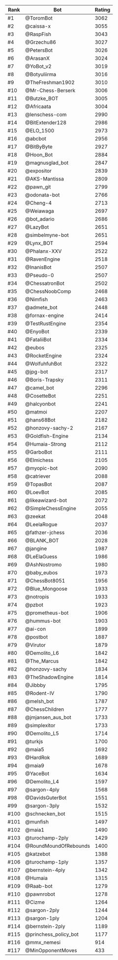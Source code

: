 Rank|Bot|Rating
---|---|---
#1|@ToromBot|3062
#2|@caissa-x|3055
#3|@RaspFish|3043
#4|@Grzechu86|3027
#5|@PetersBot|3026
#6|@ArasanX|3024
#7|@YoBot_v2|3019
#8|@Botyuliirma|3016
#9|@TheFreshman1902|3010
#10|@Mr-Chess-Berserk|3006
#11|@Butzke_BOT|3005
#12|@Africaata|3004
#13|@lenschess-com|2990
#14|@BitExtender128|2986
#15|@ELO_1500|2973
#16|@abcbot|2956
#17|@BitByByte|2927
#18|@Hoon_Bot|2884
#19|@magnusglad_bot|2847
#20|@expositor|2839
#21|@AKS-Mantissa|2809
#22|@pawn_git|2799
#23|@odonata-bot|2766
#24|@Cheng-4|2713
#25|@Weiawaga|2697
#26|@bot_adario|2686
#27|@LazyBot|2651
#28|@simbelmyne-bot|2651
#29|@Lynx_BOT|2594
#30|@Phalanx-XXV|2522
#31|@RavenEngine|2518
#32|@InanisBot|2507
#33|@Pseudo-0|2507
#34|@ChessatronBot|2502
#35|@ChessNoobComp|2468
#36|@Nimfish|2463
#37|@admete_bot|2448
#38|@fornax-engine|2414
#39|@TestRustEngine|2354
#40|@EnyoBot|2339
#41|@FataliiBot|2334
#42|@eubos|2325
#43|@RocketEngine|2324
#44|@WolfuhfuhBot|2322
#45|@jpg-bot|2317
#46|@Boris-Trapsky|2311
#47|@camel_bot|2296
#48|@CosetteBot|2251
#49|@halcyonbot|2241
#50|@matmoi|2207
#51|@hans68Bot|2182
#52|@honzovy-sachy-2|2167
#53|@Goldfish-Engine|2134
#54|@Humaia-Strong|2112
#55|@GarboBot|2111
#56|@Elmichess|2105
#57|@myopic-bot|2090
#58|@catriever|2088
#59|@TopasBot|2087
#60|@LoevBot|2085
#61|@likeawizard-bot|2072
#62|@SimpleChessEngine|2055
#63|@zeekat|2048
#64|@LeelaRogue|2037
#65|@fathzer-jchess|2036
#66|@BLANK_BOT|2028
#67|@jangine|1987
#68|@LeElaGuess|1986
#69|@AshNostromo|1980
#70|@baby_eubos|1973
#71|@ChessBot8051|1956
#72|@Blue_Mongoose|1933
#73|@notropis|1933
#74|@pzbot|1923
#75|@prometheus-bot|1906
#76|@hummus-bot|1903
#77|@ai-con|1899
#78|@postbot|1887
#79|@Virutor|1879
#80|@Demolito_L6|1842
#81|@The_Marcus|1842
#82|@honzovy-sachy|1834
#83|@TheShadowEngine|1814
#84|@Jibbby|1795
#85|@Rodent-IV|1790
#86|@melsh_bot|1787
#87|@ChessChildren|1777
#88|@jmjansen_aus_bot|1733
#89|@simplexitor|1733
#90|@Demolito_L5|1714
#91|@turkjs|1700
#92|@maia5|1692
#93|@HardRok|1689
#94|@maia9|1678
#95|@YaceBot|1634
#96|@Demolito_L4|1597
#97|@sargon-4ply|1568
#98|@DavidsGuterBot|1551
#99|@sargon-3ply|1532
#100|@schnecken_bot|1515
#101|@munfish|1497
#102|@maia1|1490
#103|@turochamp-2ply|1429
#104|@RoundMoundOfRebounds|1400
#105|@katzebot|1388
#106|@turochamp-1ply|1357
#107|@bernstein-4ply|1342
#108|@Humaia|1315
#109|@Raab-bot|1279
#110|@pawnrobot|1278
#111|@Cizme|1264
#112|@sargon-2ply|1244
#113|@sargon-1ply|1204
#114|@bernstein-2ply|1189
#115|@princhess_policy_bot|1177
#116|@mmx_nemesi|914
#117|@MinOpponentMoves|433
